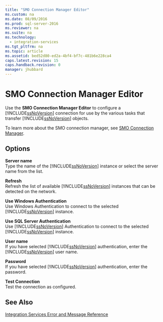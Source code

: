 ```yaml
---
title: "SMO Connection Manager Editor"
ms.custom: na
ms.date: 08/09/2016
ms.prod: sql-server-2016
ms.reviewer: na
ms.suite: na
ms.technology: 
  - integration-services
ms.tgt_pltfrm: na
ms.topic: article
ms.assetid: bed52d80-ed2a-4bf4-bf7c-481b6e228ca4
caps.latest.revision: 15
caps.handback.revision: 0
manager: jhubbard
---
```

# SMO Connection Manager Editor
Use the **SMO Connection Manager Editor** to configure a [!INCLUDE[ssNoVersion](../../Topics/TopicNameContainA/tokens/ssNoVersion_md.md)] connection for use by the various tasks that transfer [!INCLUDE[ssNoVersion](../../Topics/TopicNameContainA/tokens/ssNoVersion_md.md)] objects.  
  
 To learn more about the SMO connection manager, see [SMO Connection Manager](../../Topics/TopicNameNotContainA/SMO-Connection-Manager.md).  
  
## Options  
 **Server name**  
 Type the name of the [!INCLUDE[ssNoVersion](../../Topics/TopicNameContainA/tokens/ssNoVersion_md.md)] instance or select the server name from the list.  
  
 **Refresh**  
 Refresh the list of available [!INCLUDE[ssNoVersion](../../Topics/TopicNameContainA/tokens/ssNoVersion_md.md)] instances that can be detected on the network.  
  
 **Use Windows Authentication**  
 Use Windows Authentication to connect to the selected [!INCLUDE[ssNoVersion](../../Topics/TopicNameContainA/tokens/ssNoVersion_md.md)] instance.  
  
 **Use SQL Server Authentication**  
 Use [!INCLUDE[ssNoVersion](../../Topics/TopicNameContainA/tokens/ssNoVersion_md.md)] Authentication to connect to the selected [!INCLUDE[ssNoVersion](../../Topics/TopicNameContainA/tokens/ssNoVersion_md.md)] instance.  
  
 **User name**  
 If you have selected [!INCLUDE[ssNoVersion](../../Topics/TopicNameContainA/tokens/ssNoVersion_md.md)] authentication, enter the [!INCLUDE[ssNoVersion](../../Topics/TopicNameContainA/tokens/ssNoVersion_md.md)] user name.  
  
 **Password**  
 If you have selected [!INCLUDE[ssNoVersion](../../Topics/TopicNameContainA/tokens/ssNoVersion_md.md)] authentication, enter the password.  
  
 **Test Connection**  
 Test the connection as configured.  
  
## See Also  
 [Integration Services Error and Message Reference](../../Topics/TopicNameNotContainA/Integration-Services-Error-and-Message-Reference.md)
